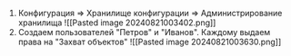 1. Конфигурация => Хранилище конфигурации => Администрирование хранилища
![[Pasted image 20240821003402.png]]
2. Создаем пользователей "Петров" и "Иванов". Каждому выдаем права на "Захват объектов"
![[Pasted image 20240821003630.png]]
